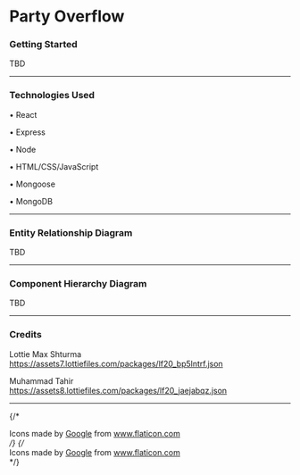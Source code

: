 # Party Overflow

### Getting Started

TBD

---

### Technologies Used

• React

• Express

• Node

• HTML/CSS/JavaScript

• Mongoose

• MongoDB

---

### Entity Relationship Diagram

TBD

---

### Component Hierarchy Diagram

TBD

---

### Credits


Lottie
Max Shturma
https://assets7.lottiefiles.com/packages/lf20_bp5lntrf.json


Muhammad Tahir
https://assets8.lottiefiles.com/packages/lf20_jaejabqz.json

---




<!-- Image by <a href="https://pixabay.com/users/wanderercreative-855399/?utm_source=link-attribution&amp;utm_medium=referral&amp;utm_campaign=image&amp;utm_content=973460">Stephanie Edwards</a> from <a href="https://pixabay.com/?utm_source=link-attribution&amp;utm_medium=referral&amp;utm_campaign=image&amp;utm_content=973460">Pixabay</a> -->




{/* <div>Icons made by <a href="http://www.google.com" title="Google">Google</a> from <a href="https://www.flaticon.com/" title="Flaticon">www.flaticon.com</a></div> */}
{/* <div>Icons made by <a href="http://www.google.com" title="Google">Google</a> from <a href="https://www.flaticon.com/" title="Flaticon">www.flaticon.com</a></div> */}



